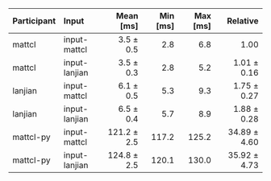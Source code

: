| Participant | Input | Mean [ms] | Min [ms] | Max [ms] | Relative |
|:---|:---|---:|---:|---:|---:|
| mattcl | input-mattcl | 3.5 ± 0.5 | 2.8 | 6.8 | 1.00 |
| mattcl | input-lanjian | 3.5 ± 0.3 | 2.8 | 5.2 | 1.01 ± 0.16 |
| lanjian | input-mattcl | 6.1 ± 0.5 | 5.3 | 9.3 | 1.75 ± 0.27 |
| lanjian | input-lanjian | 6.5 ± 0.4 | 5.7 | 8.9 | 1.88 ± 0.28 |
| mattcl-py | input-mattcl | 121.2 ± 2.5 | 117.2 | 125.2 | 34.89 ± 4.60 |
| mattcl-py | input-lanjian | 124.8 ± 2.5 | 120.1 | 130.0 | 35.92 ± 4.73 |

